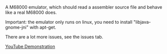 A M68000 emulator, which should read a assembler source file and behave like a real M68000 does.

Important: the emulator only runs on linux, you need to install "libjava-gnome-jni" with apt-get.

There are a lot more issues, see the issues tab.


[YouTube Demonstration](http://www.youtube.com/watch?v=g-8VPXszyjQ)